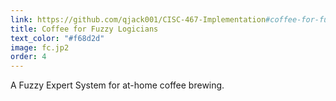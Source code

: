 ```yaml
---
link: https://github.com/qjack001/CISC-467-Implementation#coffee-for-fuzzy-logicians 
title: Coffee for Fuzzy Logicians
text_color: "#f68d2d"
image: fc.jp2
order: 4
---
```

A Fuzzy Expert System for at-home coffee brewing.
